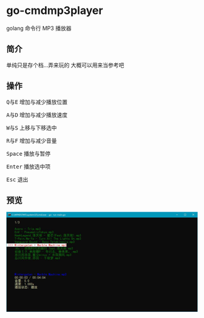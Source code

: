 # go-cmdmp3player
golang 命令行 MP3 播放器

## 简介
单纯只是存个档...弄来玩的 大概可以用来当参考吧

## 操作
<kbd>Q</kbd>与<kbd>E</kbd> 增加与减少播放位置

<kbd>A</kbd>与<kbd>D</kbd> 增加与减少播放速度

<kbd>W</kbd>与<kbd>S</kbd> 上移与下移选中

<kbd>R</kbd>与<kbd>F</kbd> 增加与减少音量

<kbd>Space</kbd> 播放与暂停

<kbd>Enter</kbd> 播放选中项

<kbd>Esc</kbd> 退出

## 预览
![预览](https://github.com/KLXLjun/go-cmdmp3player/blob/main/img/20210907223142.jpg)